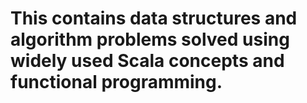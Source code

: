 # This contains data structures and algorithm problems solved using widely used Scala concepts and functional programming.
